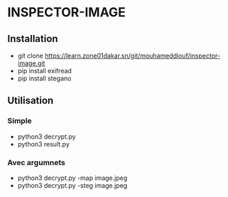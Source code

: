 # INSPECTOR-IMAGE

## Installation
- git clone https://learn.zone01dakar.sn/git/mouhameddiouf/inspector-image.git
- pip install exifread
- pip install stegano

## Utilisation
### Simple
- python3 decrypt.py
- python3 result.py
### Avec argumnets
- python3 decrypt.py -map image.jpeg
- python3 decrypt.py -steg image.jpeg